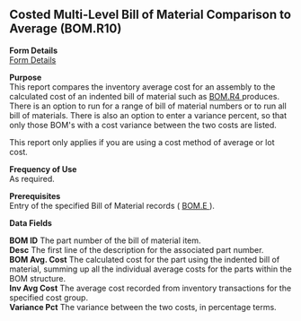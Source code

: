 ##  Costed Multi-Level Bill of Material Comparison to Average (BOM.R10)

<PageHeader />

**Form Details**  
[ Form Details ](BOM-R10-1/README.md)   

**Purpose**  
This report compares the inventory average cost for an assembly to the calculated cost of an indented bill of material such as [ BOM.R4 ](../../../../rover/ENG-OVERVIEW/ENG-REPORT/BOM-R4) produces. There is an option to run for a range of bill of material numbers or to run all bill of materials. There is also an option to enter a variance percent, so that only those BOM's with a cost variance between the two costs are listed.   
  
This report only applies if you are using a cost method of average or lot
cost.

**Frequency of Use**  
As required.

**Prerequisites**  
Entry of the specified Bill of Material records ( [ BOM.E ](../../../../rover/AP-OVERVIEW/AP-ENTRY/AP-E/AP-E-2/INV-CONTROL/INV-CONTROL-1/COST-P2/COST-P1/COST-E/BOM-E) ). 

**Data Fields**

**BOM ID** The part number of the bill of material item.  
**Desc** The first line of the description for the associated part number.  
**BOM Avg. Cost** The calculated cost for the part using the indented bill of
material, summing up all the individual average costs for the parts within the
BOM structure.  
**Inv Avg Cost** The average cost recorded from inventory transactions for the
specified cost group.  
**Variance Pct** The variance between the two costs, in percentage terms.  
  
<badge text= "Version 8.10.57" vertical="middle" />

<PageFooter />